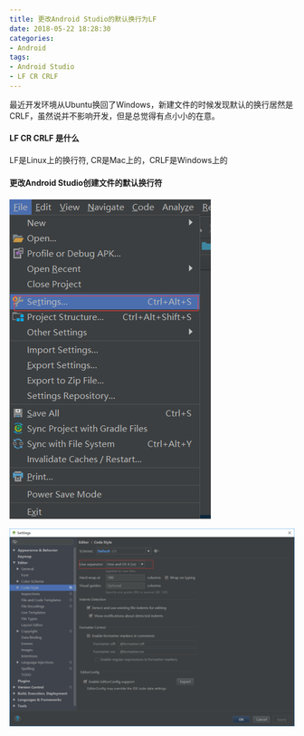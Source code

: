 ```yaml
---
title: 更改Android Studio的默认换行为LF
date: 2018-05-22 18:28:30
categories:
- Android
tags:
- Android Studio
- LF CR CRLF
---
```

最近开发环境从Ubuntu换回了Windows，新建文件的时候发现默认的换行居然是CRLF，虽然说并不影响开发，但是总觉得有点小小的在意。  
  
#### LF CR CRLF 是什么  
LF是Linux上的换行符, CR是Mac上的，CRLF是Windows上的  

#### 更改Android Studio创建文件的默认换行符  
![](https://raw.githubusercontent.com/nicolite/nicolite.github.io/master/images/20180522-182830-1.png)  

![](https://raw.githubusercontent.com/nicolite/nicolite.github.io/master/images/20180522-182830-2.png.png)